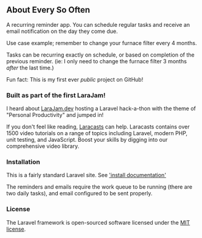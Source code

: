 ## About Every So Often

A recurring reminder app. You can schedule regular tasks and receive an email notification on the day they come due.

Use case example; remember to change your furnace filter every 4 months.

Tasks can be recurring exactly on schedule, or based on completion of the previous reminder. (ie: I only need to change the furnace filter 3 months *after* the last time.)

Fun fact: This is my first ever *public* project on GitHub!

### Built as part of the first LaraJam!

I heard about [LaraJam.dev](https://app.larajam.dev) hosting a Laravel hack-a-thon with the theme of "Personal Productivity" and jumped in!

If you don't feel like reading, [Laracasts](https://laracasts.com) can help. Laracasts contains over 1500 video tutorials on a range of topics including Laravel, modern PHP, unit testing, and JavaScript. Boost your skills by digging into our comprehensive video library.

### Installation

This is a fairly standard Laravel site. See ['install documentation'](https://laravel.com/docs/8.x/installation)

The reminders and emails require the work queue to be running (there are two daily tasks), and email configured to be sent properly.

### License

The Laravel framework is open-sourced software licensed under the [MIT license](https://opensource.org/licenses/MIT).

